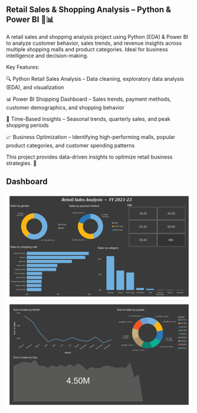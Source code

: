 ## Retail Sales & Shopping Analysis – Python & Power BI 🛒📊

A retail sales and shopping analysis project using Python (EDA) &amp; Power BI to analyze customer behavior, sales trends, and revenue insights across multiple shopping malls and product categories. Ideal for business intelligence and decision-making.

Key Features:

🔍 Python Retail Sales Analysis – Data cleaning, exploratory data analysis (EDA), and visualization

📊 Power BI Shopping Dashboard – Sales trends, payment methods, customer demographics, and shopping behavior

📅 Time-Based Insights – Seasonal trends, quarterly sales, and peak shopping periods

📈 Business Optimization – Identifying high-performing malls, popular product categories, and customer spending patterns

This project provides data-driven insights to optimize retail business strategies. 🚀

## Dashboard

![](/public/Bi_Analysis_page1.jpg)
![](/public/Bi_Analysis_page2.jpg)
